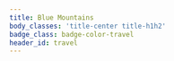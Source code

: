 ```yaml
---
title: Blue Mountains
body_classes: 'title-center title-h1h2'
badge_class: badge-color-travel
header_id: travel
---
```


